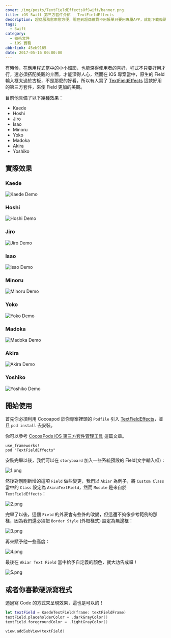 ```yaml
---
cover: /img/posts/TextFieldEffectsOfSwift/banner.png
title: iOS Swift 第三方套件介紹 - TextFieldEffects
description: 超商服務愈來愈方便，現在到超商繳費不用帳單只要用專屬APP，就能下載條碼直接繳費 ...
tags:
  - Swift
category:
  - 技術文件
  - iOS 實務
abbrlink: 45eb9165
date: 2017-05-16 00:00:00
---
```


有時候，在應用程式當中的小小細節，也能深得使用者的喜好，程式不只要好用才行，還必須搭配美觀的介面，才能深得人心，然而在 iOS 專案當中，原生的 Field 輸入框太過於古板，不是那麼的好看，所以有人寫了 [TextFieldEffects](https://github.com/raulriera/TextFieldEffects) 這款好用的第三方套件，來使 Field 更加的美觀。

目前他具備了以下幾種效果：

- Kaede
- Hoshi
- Jiro
- Isao
- Minoru
- Yoko
- Madoka
- Akira
- Yoshiko

## 實際效果

### Kaede
![Kaede Demo](/img/posts/TextFieldEffectsOfSwift/Kaede.gif)

### Hoshi
![Hoshi Demo](/img/posts/TextFieldEffectsOfSwift/Hoshi.gif)

### Jiro
![Jiro Demo](/img/posts/TextFieldEffectsOfSwift/Jiro.gif)

### Isao
![Isao Demo](/img/posts/TextFieldEffectsOfSwift/Isao.gif)

### Minoru
![Minoru Demo](/img/posts/TextFieldEffectsOfSwift/Minoru.gif)

### Yoko
![Yoko Demo](/img/posts/TextFieldEffectsOfSwift/Yoko.gif)

### Madoka
![Madoka Demo](/img/posts/TextFieldEffectsOfSwift/Madoka.gif)

### Akira
![Akira Demo](/img/posts/TextFieldEffectsOfSwift/Akira.gif)

### Yoshiko
![Yoshiko Demo](/img/posts/TextFieldEffectsOfSwift/Yoshiko.gif)

## 開始使用

首先你必須利用 Cocoapod 於你專案裡頭的 `Podfile` 引入 [TextFieldEffects](https://github.com/raulriera/TextFieldEffects)，並且 `pod install` 去安裝。

你可以參考 [CocoaPods iOS 第三方套件管理工具](https://blog.init.engineer/posts/CocoaPodsBasic/) 這篇文章。

```pod
use_frameworks!
pod "TextFieldEffects"
```

安裝完畢以後，我們可以在 `storyboard` 加入一些系統預設的 Field(文字輸入框)：

![1.png](/img/posts/TextFieldEffectsOfSwift/1.png)

然後對剛剛新增的這項 `Field` 做些變更，我們以 `Akiar` 為例子，將 `Custom Class` 當中的 `Class` 設定為 `AkiraTextField`，然而 `Module` 是來自於 `TextFieldEffects`：

![2.png](/img/posts/TextFieldEffectsOfSwift/2.png)

完畢了以後，這個 `Field` 的外表會有些許的改變，但這還不夠像參考範例的那樣，因為我們還必須把 `Border Style` (外框樣式) 設定為無邊框：

![3.png](/img/posts/TextFieldEffectsOfSwift/3.png)

再來賦予他一些高度：

![4.png](/img/posts/TextFieldEffectsOfSwift/4.png)

最後在 `Akiar Text Field` 當中給予自定義的顏色，就大功告成囉！

![5.png](/img/posts/TextFieldEffectsOfSwift/5.png)

## 或者你喜歡硬派寫程式

透過寫 Code 的方式來呈現效果，這也是可以的！

```swift
let textField = KaedeTextField(frame: textFieldFrame)
textField.placeholderColor = .darkGrayColor()
textField.foregroundColor = .lightGrayColor()

view.addSubView(textField)
```
